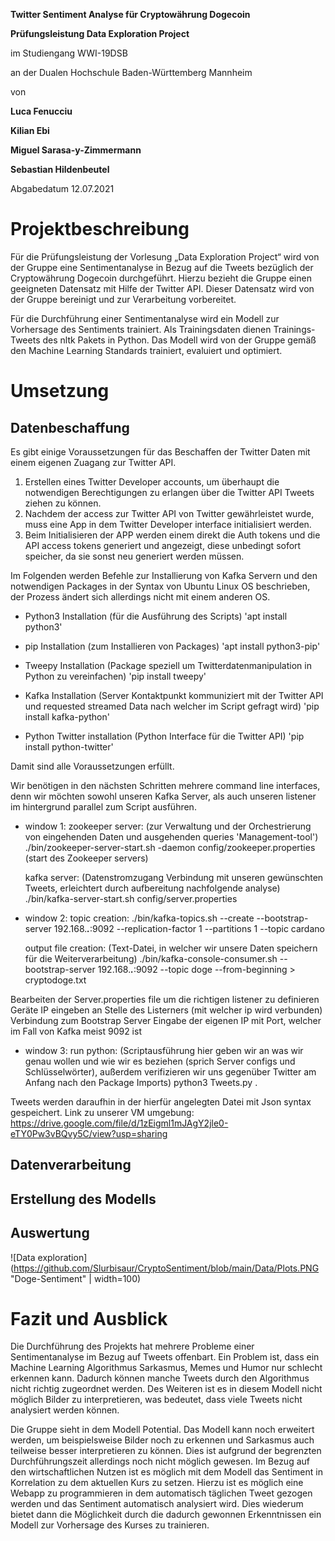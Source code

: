 ﻿**Twitter Sentiment Analyse für Cryptowährung Dogecoin**

**Prüfungsleistung Data Exploration Project**

im Studiengang WWI-19DSB

an der Dualen Hochschule Baden-Württemberg Mannheim


von

**Luca Fenucciu**

**Kilian Ebi**

**Miguel Sarasa-y-Zimmermann**

**Sebastian Hildenbeutel**




Abgabedatum 12.07.2021
# **Projektbeschreibung**
Für die Prüfungsleistung der Vorlesung „Data Exploration Project“ wird von der Gruppe eine Sentimentanalyse in Bezug auf die Tweets bezüglich der Cryptowährung Dogecoin durchgeführt. Hierzu bezieht die Gruppe einen geeigneten Datensatz mit Hilfe der Twitter API. Dieser Datensatz wird von der Gruppe bereinigt und zur Verarbeitung vorbereitet. 

Für die Durchführung einer Sentimentanalyse wird ein Modell zur Vorhersage des Sentiments trainiert. Als Trainingsdaten dienen Trainings-Tweets des nltk Pakets in Python. Das Modell wird von der Gruppe gemäß den Machine Learning Standards trainiert, evaluiert und optimiert.
# **Umsetzung**
## **Datenbeschaffung**
Es gibt einige Voraussetzungen für das Beschaffen der Twitter Daten mit einem eigenen Zuagang zur Twitter API.
1. Erstellen eines Twitter Developer accounts, um überhaupt die notwendigen Berechtigungen zu erlangen über die Twitter API Tweets ziehen zu können.
2. Nachdem der access zur Twitter API von Twitter gewährleistet wurde, muss eine App in dem Twitter Developer interface initialisiert werden. 
3. Beim Initialisieren der APP werden einem direkt die Auth tokens und die API access tokens generiert und angezeigt, diese unbedingt sofort speicher, da sie sonst neu generiert werden müssen. 

Im Folgenden werden Befehle zur Installierung von Kafka Servern und den notwendigen Packages in der Syntax von Ubuntu Linux OS beschrieben, der Prozess ändert sich allerdings nicht mit einem anderen OS. 
- Python3 Installation (für die Ausführung des Scripts)
	'apt install python3'

- pip Installation (zum Installieren von Packages)
	'apt install python3-pip'

- Tweepy Installation (Package speziell um Twitterdatenmanipulation in Python zu vereinfachen)
	'pip install tweepy'

- Kafka Installation (Server Kontaktpunkt kommuniziert mit der Twitter API und requested streamed Data nach welcher im Script gefragt wird)
	'pip install kafka-python'

- Python Twitter installation (Python Interface für die Twitter API)
	'pip install python-twitter'

Damit sind alle Voraussetzungen erfüllt.

Wir benötigen in den nächsten Schritten mehrere command line interfaces, denn wir möchten sowohl unseren Kafka Server, als auch unseren listener im hintergrund parallel zum Script ausführen.

- window 1: 
	zookeeper server: (zur Verwaltung und der Orchestrierung von eingehenden Daten und ausgehenden queries 'Management-tool')
	  ./bin/zookeeper-server-start.sh -daemon config/zookeeper.properties (start des Zookeeper servers)

	kafka server: (Datenstromzugang Verbindung mit unseren gewünschten Tweets, erleichtert durch aufbereitung nachfolgende analyse)
  	  ./bin/kafka-server-start.sh config/server.properties

- window 2: 
	topic creation:
	  ./bin/kafka-topics.sh --create --bootstrap-server 192.168.***.***:9092 --replication-factor 1 --partitions 1 --topic cardano

	output file creation: (Text-Datei, in welcher wir unsere Daten speichern für die Weiterverarbeitung)
	  ./bin/kafka-console-consumer.sh --bootstrap-server 192.168.***.***:9092 --topic doge --from-beginning > cryptodoge.txt

Bearbeiten der Server.properties file um die richtigen listener zu definieren
Geräte IP eingeben an Stelle des Listerners (mit welcher ip wird verbunden) Verbindung zum Bootstrap Server Eingabe der eigenen IP mit Port, welcher im Fall von Kafka meist 9092 ist

- window 3:
	run python: (Scriptausführung hier geben wir an was wir genau wollen und wie wir es beziehen (sprich Server configs und Schlüsselwörter), außerdem verifizieren wir uns gegenüber Twitter am Anfang nach den Package Imports)
    	  python3 Tweets.py .

Tweets werden daraufhin in der hierfür angelegten Datei mit Json syntax gespeichert. 
Link zu unserer VM umgebung: https://drive.google.com/file/d/1zEigml1mJAgY2jle0-eTY0Pw3vBQvy5C/view?usp=sharing

## **Datenverarbeitung**
## **Erstellung des Modells**
## **Auswertung**
![Data exploration](https://github.com/Slurbisaur/CryptoSentiment/blob/main/Data/Plots.PNG "Doge-Sentiment" | width=100)
# **Fazit und Ausblick**
Die Durchführung des Projekts hat mehrere Probleme einer Sentimentanalyse im Bezug auf Tweets offenbart. Ein Problem ist, dass ein Machine Learning Algorithmus Sarkasmus, Memes und Humor nur schlecht erkennen kann. Dadurch können manche Tweets durch den Algorithmus nicht richtig zugeordnet werden. Des Weiteren ist es in diesem Modell nicht möglich Bilder zu interpretieren, was bedeutet, dass viele Tweets nicht analysiert werden können.

Die Gruppe sieht in dem Modell Potential. Das Modell kann noch erweitert werden, um beispielsweise Bilder noch zu erkennen und Sarkasmus auch teilweise besser interpretieren zu können. Dies ist aufgrund der begrenzten Durchführungszeit allerdings noch nicht möglich gewesen. Im Bezug auf den wirtschaftlichen Nutzen ist es möglich mit dem Modell das Sentiment in Korrelation zu dem aktuellen Kurs zu setzen. Hierzu ist es möglich eine Webapp zu programmieren in dem automatisch täglichen Tweet gezogen werden und das Sentiment automatisch analysiert wird. Dies wiederum bietet dann die Möglichkeit durch die dadurch gewonnen Erkenntnissen ein Modell zur Vorhersage des Kurses zu trainieren.
